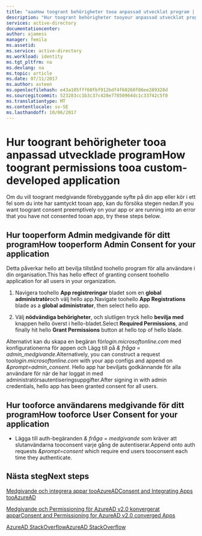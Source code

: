 ```yaml
---
title: "aaaHow toogrant behörigheter tooa anpassad utvecklat program | Microsoft Docs"
description: "Hur toogrant behörigheter tooyour anpassad utvecklat program med hjälp av hello Azure AD-portalen eller en URL-parameter"
services: active-directory
documentationcenter: 
author: ajamess
manager: femila
ms.assetid: 
ms.service: active-directory
ms.workload: identity
ms.tgt_pltfrm: na
ms.devlang: na
ms.topic: article
ms.date: 07/11/2017
ms.author: asteen
ms.openlocfilehash: e43a105fff60fbf912bdf4f60260f86ee289328d
ms.sourcegitcommit: 523283cc1b3c37c428e77850964dc1c33742c5f0
ms.translationtype: MT
ms.contentlocale: sv-SE
ms.lasthandoff: 10/06/2017
---
```

# <a name="how-toogrant-permissions-tooa-custom-developed-application"></a><span data-ttu-id="c7640-103">Hur toogrant behörigheter tooa anpassad utvecklade program</span><span class="sxs-lookup"><span data-stu-id="c7640-103">How toogrant permissions tooa custom-developed application</span></span>

<span data-ttu-id="c7640-104">Om du vill toogrant medgivande förebyggande syfte på din app eller kör i ett fel som du inte har samtyckt tooan app, kan du försöka stegen nedan.</span><span class="sxs-lookup"><span data-stu-id="c7640-104">If you want toogrant consent preemptively on your app or are running into an error that you have not consented tooan app, try these steps below.</span></span>

## <a name="how-tooperform-admin-consent-for-your-application"></a><span data-ttu-id="c7640-105">Hur tooperform Admin medgivande för ditt program</span><span class="sxs-lookup"><span data-stu-id="c7640-105">How tooperform Admin Consent for your application</span></span>

<span data-ttu-id="c7640-106">Detta påverkar hello att bevilja tillstånd toohello program för alla användare i din organisation.</span><span class="sxs-lookup"><span data-stu-id="c7640-106">This has hello effect of granting consent toohello application for all users in your organization.</span></span>

1. <span data-ttu-id="c7640-107">Navigera toohello **App registreringar** bladet som en **global administratör**och välj hello app.</span><span class="sxs-lookup"><span data-stu-id="c7640-107">Navigate toohello **App Registrations** blade as a **global administrator**, then select hello app.</span></span>

2. <span data-ttu-id="c7640-108">Välj **nödvändiga behörigheter**, och slutligen tryck hello **bevilja med** knappen hello överst i hello-bladet.</span><span class="sxs-lookup"><span data-stu-id="c7640-108">Select **Required Permissions**, and finally hit hello **Grant Permissions** button at hello top of hello blade.</span></span>

<span data-ttu-id="c7640-109">Alternativt kan du skapa en begäran för*login.microsoftonline.com* med konfigurationerna för appen och Lägg till på *& fråga = admin\_medgivande*.</span><span class="sxs-lookup"><span data-stu-id="c7640-109">Alternatively, you can construct a request too*login.microsoftonline.com* with your app configs and append on *&prompt=admin\_consent*.</span></span> <span data-ttu-id="c7640-110">Hello app har beviljats godkännande för alla användare för när de har loggat in med administratörsautentiseringsuppgifter.</span><span class="sxs-lookup"><span data-stu-id="c7640-110">After signing in with admin credentials, hello app has been granted consent for all users.</span></span>

## <a name="how-tooforce-user-consent-for-your-application"></a><span data-ttu-id="c7640-111">Hur tooforce användarens medgivande för ditt program</span><span class="sxs-lookup"><span data-stu-id="c7640-111">How tooforce User Consent for your application</span></span>

* <span data-ttu-id="c7640-112">Lägga till auth-begäranden *& fråga = medgivande* som kräver att slutanvändarna tooconsent varje gång de autentiserar.</span><span class="sxs-lookup"><span data-stu-id="c7640-112">Append onto auth requests *&prompt=consent* which require end users tooconsent each time they authenticate.</span></span>

## <a name="next-steps"></a><span data-ttu-id="c7640-113">Nästa steg</span><span class="sxs-lookup"><span data-stu-id="c7640-113">Next steps</span></span>

[<span data-ttu-id="c7640-114">Medgivande och integrera appar tooAzureAD</span><span class="sxs-lookup"><span data-stu-id="c7640-114">Consent and Integrating Apps tooAzureAD</span></span>](https://docs.microsoft.com/en-us/azure/active-directory/develop/active-directory-integrating-applications)

[<span data-ttu-id="c7640-115">Medgivande och Permissioning för AzureAD v2.0 konvergerat appar</span><span class="sxs-lookup"><span data-stu-id="c7640-115">Consent and Permissioning for AzureAD v2.0 converged Apps</span></span>](https://docs.microsoft.com/en-us/azure/active-directory/develop/active-directory-v2-scopes)<br>

[<span data-ttu-id="c7640-116">AzureAD StackOverflow</span><span class="sxs-lookup"><span data-stu-id="c7640-116">AzureAD StackOverflow</span></span>](http://stackoverflow.com/questions/tagged/azure-active-directory)

